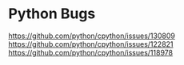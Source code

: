 ﻿# Python Bugs
https://github.com/python/cpython/issues/130809
https://github.com/python/cpython/issues/122821
https://github.com/python/cpython/issues/118978
